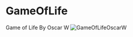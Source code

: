 # GameOfLife
 Game of Life By Oscar W
![GameOfLifeOscarW](https://github.com/Achban1/GameOfLife/assets/142992113/e93e5901-c026-443c-b3ab-543fc745ce3b)
